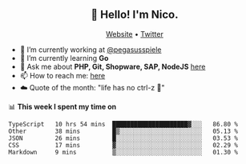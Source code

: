 <h2 align="center">👋 Hello! I'm Nico.</h2>
<p align="center">
  <a href="https://gruselhaus.com">Website</a> •
  <a href="https://twitter.com/NicoFinkernagel">Twitter</a>
</p>


- 🔭 I’m currently working at [@pegasusspiele](https://pegasus.de/en)
- 🌱 I’m currently learning **Go**
- 💬 Ask me about **PHP, Git, Shopware, SAP, NodeJS** [here](https://github.com/gruselhaus/gruselhaus/issues)
- 📫 How to reach me: [here](https://github.com/gruselhaus/gruselhaus/issues)
- ☁️ Quote of the month: "life has no ctrl-z 🌴"

📊 **This week I spent my time on**
<!--START_SECTION:waka-->
```text
TypeScript   10 hrs 54 mins  █████████████████████▓░░░   86.80 % 
Other        38 mins         █▒░░░░░░░░░░░░░░░░░░░░░░░   05.13 % 
JSON         26 mins         █░░░░░░░░░░░░░░░░░░░░░░░░   03.53 % 
CSS          17 mins         ▓░░░░░░░░░░░░░░░░░░░░░░░░   02.29 % 
Markdown     9 mins          ▒░░░░░░░░░░░░░░░░░░░░░░░░   01.30 % 
```
<!--END_SECTION:waka-->

